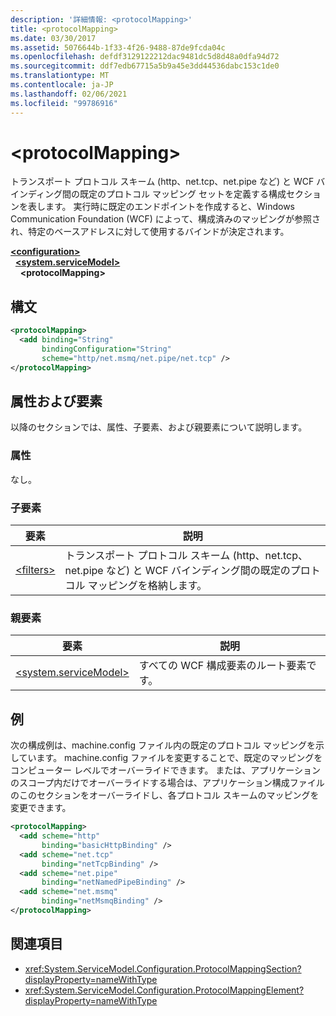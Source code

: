 ```yaml
---
description: '詳細情報: <protocolMapping>'
title: <protocolMapping>
ms.date: 03/30/2017
ms.assetid: 5076644b-1f33-4f26-9488-87de9fcda04c
ms.openlocfilehash: defdf3129122212dac9481dc5d8d48a0dfa94d72
ms.sourcegitcommit: ddf7edb67715a5b9a45e3dd44536dabc153c1de0
ms.translationtype: MT
ms.contentlocale: ja-JP
ms.lasthandoff: 02/06/2021
ms.locfileid: "99786916"
---
```

# \<protocolMapping>

トランスポート プロトコル スキーム (http、net.tcp、net.pipe など) と WCF バインディング間の既定のプロトコル マッピング セットを定義する構成セクションを表します。 実行時に既定のエンドポイントを作成すると、Windows Communication Foundation (WCF) によって、構成済みのマッピングが参照され、特定のベースアドレスに対して使用するバインドが決定されます。  
  
[**\<configuration>**](../configuration-element.md)\
&nbsp;&nbsp;[**\<system.serviceModel>**](system-servicemodel.md)\
&nbsp;&nbsp;&nbsp;&nbsp;**\<protocolMapping>**  
  
## <a name="syntax"></a>構文  
  
```xml  
<protocolMapping>
  <add binding="String"
       bindingConfiguration="String"
       scheme="http/net.msmq/net.pipe/net.tcp" />
</protocolMapping>
```  
  
## <a name="attributes-and-elements"></a>属性および要素  

 以降のセクションでは、属性、子要素、および親要素について説明します。  
  
### <a name="attributes"></a>属性  

 なし。  
  
### <a name="child-elements"></a>子要素  
  
|要素|説明|  
|-------------|-----------------|  
|[\<filters>](filters-of-routing.md)|トランスポート プロトコル スキーム (http、net.tcp、net.pipe など) と WCF バインディング間の既定のプロトコル マッピングを格納します。|  
  
### <a name="parent-elements"></a>親要素  
  
|要素|説明|  
|-------------|-----------------|  
|[\<system.serviceModel>](system-servicemodel.md)|すべての WCF 構成要素のルート要素です。|  
  
## <a name="example"></a>例  

 次の構成例は、machine.config ファイル内の既定のプロトコル マッピングを示しています。 machine.config ファイルを変更することで、既定のマッピングをコンピューター レベルでオーバーライドできます。 または、アプリケーションのスコープ内だけでオーバーライドする場合は、アプリケーション構成ファイルのこのセクションをオーバーライドし、各プロトコル スキームのマッピングを変更できます。  
  
```xml  
<protocolMapping>
  <add scheme="http"
       binding="basicHttpBinding" />
  <add scheme="net.tcp"
       binding="netTcpBinding" />
  <add scheme="net.pipe"
       binding="netNamedPipeBinding" />
  <add scheme="net.msmq"
       binding="netMsmqBinding" />
</protocolMapping>
```  
  
## <a name="see-also"></a>関連項目

- <xref:System.ServiceModel.Configuration.ProtocolMappingSection?displayProperty=nameWithType>
- <xref:System.ServiceModel.Configuration.ProtocolMappingElement?displayProperty=nameWithType>
